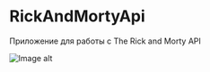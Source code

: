 # RickAndMortyApi

Приложение для работы с The Rick and Morty API

![Image alt]([https://github.com/Mysteri027/RickAndMortyApi/LigthTheme.png](https://github.com/Mysteri027/RickAndMortyApi/blob/master/LigthTheme.png))
